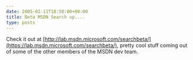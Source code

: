 ```yaml
---
date: 2005-02-11T18:58:00+00:00
title: Beta MSDN Search up....
type: posts
---
```

Check it out at [http://lab.msdn.microsoft.com/searchbeta/](https://lab.msdn.microsoft.com/searchbeta/), pretty cool stuff coming out of some of the other members of the MSDN dev team.
